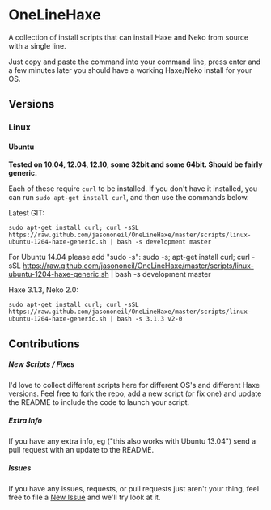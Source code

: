 OneLineHaxe
===========

A collection of install scripts that can install Haxe and Neko from source with a single line.

Just copy and paste the command into your command line, press enter and a few minutes later you should have a working Haxe/Neko install for your OS.

Versions
--------

### Linux

#### Ubuntu

**Tested on 10.04, 12.04, 12.10, some 32bit and some 64bit. Should be fairly generic.**

Each of these require `curl` to be installed.  If you don't have it installed, you can run `sudo apt-get install curl`, and then use the commands below.

Latest GIT:

    sudo apt-get install curl; curl -sSL https://raw.github.com/jasononeil/OneLineHaxe/master/scripts/linux-ubuntu-1204-haxe-generic.sh | bash -s development master

For Ubuntu 14.04 please add "sudo -s":
    sudo -s; apt-get install curl; curl -sSL https://raw.github.com/jasononeil/OneLineHaxe/master/scripts/linux-ubuntu-1204-haxe-generic.sh | bash -s development master
    
Haxe 3.1.3, Neko 2.0:

    sudo apt-get install curl; curl -sSL https://raw.github.com/jasononeil/OneLineHaxe/master/scripts/linux-ubuntu-1204-haxe-generic.sh | bash -s 3.1.3 v2-0

Contributions
-------------

##### New Scripts / Fixes

I'd love to collect different scripts here for different OS's and different Haxe versions.  Feel free to fork the repo, add a new script (or fix one) and update the README to include the code to launch your script.

##### Extra Info

If you have any extra info, eg ("this also works with Ubuntu 13.04") send a pull request with an update to the README.

##### Issues

If you have any issues, requests, or pull requests just aren't your thing, feel free to file a [New Issue](https://github.com/jasononeil/OneLineHaxe/issues/new) and we'll try look at it.
